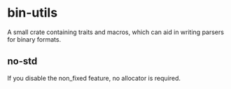 # bin-utils
A small crate containing traits and macros, which can aid in writing parsers for binary formats.
## no-std
If you disable the non_fixed feature, no allocator is required.